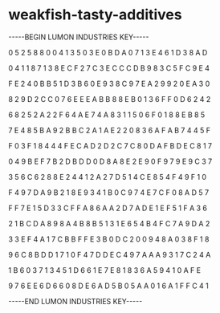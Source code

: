 # weakfish-tasty-additives

-----BEGIN LUMON INDUSTRIES KEY-----

0 5 2 5 8 8 0 0 4 1 3 5 0 3 E 0 B D A 0 7 1 3 E 4 6 1 D 3 8 A D

0 4 1 1 8 7 1 3 8 E C F 2 7 C 3 E C C C D B 9 8 3 C 5 F C 9 E 4

F E 2 4 0 B B 5 1 D 3 B 6 0 E 9 3 8 C 9 7 E A 2 9 9 2 0 E A 3 0

8 2 9 D 2 C C 0 7 6 E E E A B B 8 8 E B 0 1 3 6 F F 0 D 6 2 4 2

6 8 2 5 2 A 2 2 F 6 4 A E 7 4 A 8 3 1 1 5 0 6 F 0 1 8 8 E B 8 5

7 E 4 8 5 B A 9 2 B B C 2 A 1 A E 2 2 0 8 3 6 A F A B 7 4 4 5 F

F 0 3 F 1 8 4 4 4 F E C A D 2 D 2 C 7 C 8 0 D A F B D E C 8 1 7

0 4 9 B E F 7 B 2 D B D D 0 D 8 A 8 E 2 E 9 0 F 9 7 9 E 9 C 3 7

3 5 6 C 6 2 8 8 E 2 4 4 1 2 A 2 7 D 5 1 4 C E 8 5 4 F 4 9 F 1 0

F 4 9 7 D A 9 B 2 1 8 E 9 3 4 1 B 0 C 9 7 4 E 7 C F 0 8 A D 5 7

F F 7 E 1 5 D 3 3 C F F A 8 6 A A 2 D 7 A D E 1 E F 5 1 F A 3 6

2 1 B C D A 8 9 8 A 4 B 8 B 5 1 3 1 E 6 5 4 B 4 F C 7 A 9 D A 2

3 3 E F 4 A 1 7 C B B F F E 3 B 0 D C 2 0 0 9 4 8 A 0 3 8 F 1 8

9 6 C 8 B D D 1 7 1 0 F 4 7 D D E C 4 9 7 A A A 9 3 1 7 C 2 4 A

1 B 6 0 3 7 1 3 4 5 1 D 6 6 1 E 7 E 8 1 8 3 6 A 5 9 4 1 0 A F E

9 7 6 E E 6 D 6 6 0 8 D E 6 A D 5 B 0 5 A A 0 1 6 A 1 F F C 4 1

-----END LUMON INDUSTRIES KEY-----
